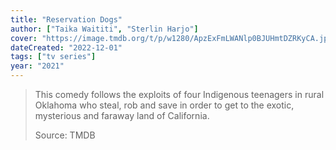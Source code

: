 ```yaml
---
title: "Reservation Dogs"
author: ["Taika Waititi", "Sterlin Harjo"]
cover: "https://image.tmdb.org/t/p/w1280/ApzExFmLWANlp0BJUHmtDZRKyCA.jpg"
dateCreated: "2022-12-01"
tags: ["tv series"]
year: "2021"
---
```


> This comedy follows the exploits of four Indigenous teenagers in rural Oklahoma who steal, rob and save in order to get to the exotic, mysterious and faraway land of California.
>
> Source: TMDB
